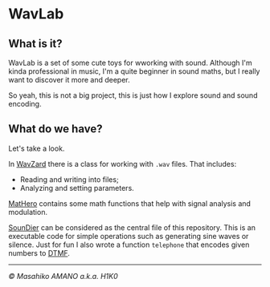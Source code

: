 # WavLab

## What is it?

WavLab is a set of some cute toys for wworking with sound. Although I'm kinda professional in music, I'm a quite beginner in sound maths, but I really want to discover it more and deeper.

So yeah, this is not a big project, this is just how I explore sound and sound encoding.

## What do we have?

Let's take a look.

In [WavZard](WavZard.py) there is a class for working with `.wav` files. That includes:
- Reading and writing into files;
- Analyzing and setting parameters.

[MatHero](MatHero.py) contains some math functions that help with signal analysis and modulation.

[SounDier](SounDier.py) can be considered as the central file of this repository. This is an executable code for simple operations such as generating sine waves or silence. Just for fun I also wrote a function `telephone` that encodes given numbers to [DTMF](https://en.wikipedia.org/wiki/Dual-tone_multi-frequency_signaling).

---

*&copy; Masahiko AMANO a.k.a. H1K0*